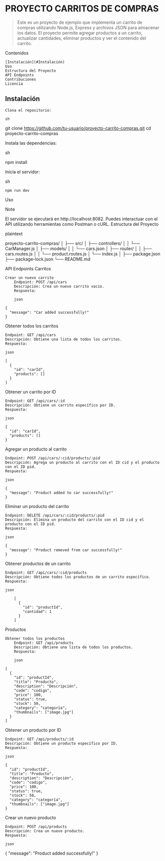 # PROYECTO CARRITOS DE COMPRAS

> Este es un proyecto de ejemplo que implementa un carrito de compras utilizando Node.js, Express y archivos JSON para almacenar los datos. El proyecto permite agregar productos a un carrito, actualizar cantidades, eliminar productos y ver el contenido del carrito.

Contenidos

  
    [Instalación](#Instalación)
    Uso
    Estructura del Proyecto
    API Endpoints
    Contribuciones
    Licencia

## Instalación

    Clona el repositorio:

    sh

git clone https://github.com/tu-usuario/proyecto-carrito-compras.git
cd proyecto-carrito-compras

Instala las dependencias:

sh

npm install

Inicia el servidor:

sh

    npm run dev

Uso
> [!NOTE]
> El servidor se ejecutará en http://localhost:8082. Puedes interactuar con el API utilizando herramientas como Postman o cURL.
Estructura del Proyecto

plaintext

proyecto-carrito-compras/
│
├── src/
│   ├── controllers/
│   │   └── CarManager.js
│   ├── models/
│   │   └── cars.json
│   ├── router/
│   │   ├── cars.routes.js
│   │   └── product.routes.js
│   └── index.js
│
├── package.json
├── package-lock.json
└── README.md


API Endpoints
Carritos

    Crear un nuevo carrito
        Endpoint: POST /api/cars
        Descripción: Crea un nuevo carrito vacío.
        Respuesta:

        json

    {
      "message": "Car added successfully!"
    }

Obtener todos los carritos

    Endpoint: GET /api/cars
    Descripción: Obtiene una lista de todos los carritos.
    Respuesta:

    json

    [
      {
        "id": "carId",
        "products": []
      }
    ]

Obtener un carrito por ID

    Endpoint: GET /api/cars/:id
    Descripción: Obtiene un carrito específico por ID.
    Respuesta:

    json

    {
      "id": "carId",
      "products": []
    }

Agregar un producto al carrito

    Endpoint: POST /api/cars/:cid/products/:pid
    Descripción: Agrega un producto al carrito con el ID cid y el producto con el ID pid.
    Respuesta:

    json

    {
      "message": "Product added to car successfully!"
    }

Eliminar un producto del carrito

    Endpoint: DELETE /api/cars/:cid/products/:pid
    Descripción: Elimina un producto del carrito con el ID cid y el producto con el ID pid.
    Respuesta:

    json

    {
      "message": "Product removed from car successfully!"
    }

Obtener productos de un carrito

    Endpoint: GET /api/cars/:cid/products
    Descripción: Obtiene todos los productos de un carrito específico.
    Respuesta:

    json

        [
          {
            "id": "productId",
            "cantidad": 1
          }
        ]

Productos

    Obtener todos los productos
        Endpoint: GET /api/products
        Descripción: Obtiene una lista de todos los productos.
        Respuesta:

        json

    [
      {
        "id": "productId",
        "title": "Producto",
        "description": "Descripción",
        "code": "codigo",
        "price": 100,
        "status": true,
        "stock": 50,
        "category": "categoría",
        "thumbnails": ["image.jpg"]
      }
    ]

Obtener un producto por ID

    Endpoint: GET /api/products/:id
    Descripción: Obtiene un producto específico por ID.
    Respuesta:

    json

    {
      "id": "productId",
      "title": "Producto",
      "description": "Descripción",
      "code": "codigo",
      "price": 100,
      "status": true,
      "stock": 50,
      "category": "categoría",
      "thumbnails": ["image.jpg"]
    }

Crear un nuevo producto

    Endpoint: POST /api/products
    Descripción: Crea un nuevo producto.
    Respuesta:

    json

{
  "message": "Product added successfully!"
}
